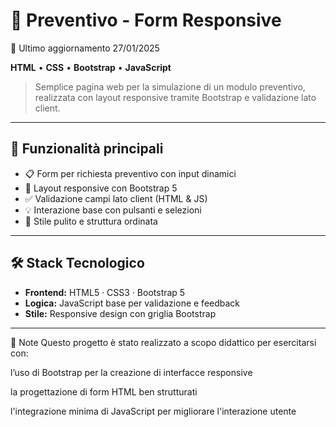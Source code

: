 # 🧾 Preventivo - Form Responsive

📅 Ultimo aggiornamento 27/01/2025

**HTML** • **CSS** • **Bootstrap** • **JavaScript**

> Semplice pagina web per la simulazione di un modulo preventivo, realizzata con layout responsive tramite Bootstrap e validazione lato client.

---

## 🚀 Funzionalità principali

- 📋 Form per richiesta preventivo con input dinamici  
- 🧩 Layout responsive con Bootstrap 5  
- ✅ Validazione campi lato client (HTML & JS)  
- 💡 Interazione base con pulsanti e selezioni  
- 🎨 Stile pulito e struttura ordinata

---

## 🛠️ Stack Tecnologico

- **Frontend:** HTML5 · CSS3 · Bootstrap 5  
- **Logica:** JavaScript base per validazione e feedback  
- **Stile:** Responsive design con griglia Bootstrap

---

📌 Note
Questo progetto è stato realizzato a scopo didattico per esercitarsi con:

l’uso di Bootstrap per la creazione di interfacce responsive

la progettazione di form HTML ben strutturati

l'integrazione minima di JavaScript per migliorare l'interazione utente
